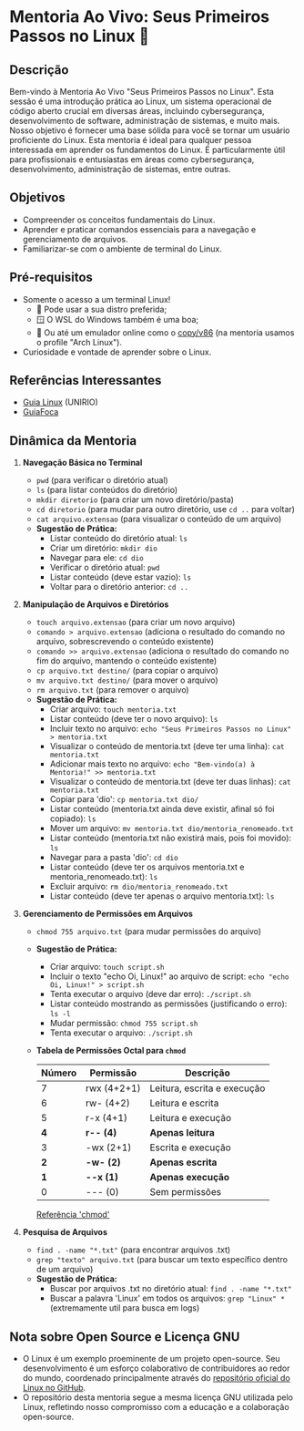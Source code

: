 # Mentoria Ao Vivo: Seus Primeiros Passos no Linux 🐧

## Descrição

Bem-vindo à Mentoria Ao Vivo "Seus Primeiros Passos no Linux". Esta sessão é uma introdução prática ao Linux, um sistema operacional de código aberto crucial em diversas áreas, incluindo cybersegurança, desenvolvimento de software, administração de sistemas, e muito mais. Nosso objetivo é fornecer uma base sólida para você se tornar um usuário proficiente do Linux. Esta mentoria é ideal para qualquer pessoa interessada em aprender os fundamentos do Linux. É particularmente útil para profissionais e entusiastas em áreas como cybersegurança, desenvolvimento, administração de sistemas, entre outras.

## Objetivos
- Compreender os conceitos fundamentais do Linux.
- Aprender e praticar comandos essenciais para a navegação e gerenciamento de arquivos.
- Familiarizar-se com o ambiente de terminal do Linux.

## Pré-requisitos
- Somente o acesso a um terminal Linux!
   - 🐧 Pode usar a sua distro preferida;
   - 🪟 O WSL do Windows também é uma boa;
   - 🤖 Ou até um emulador online como o [copy/v86](https://github.com/copy/v86) (na mentoria usamos o profile "Arch Linux").
- Curiosidade e vontade de aprender sobre o Linux.

## Referências Interessantes
- [Guia Linux](https://guialinux.uniriotec.br) (UNIRIO)
- [GuiaFoca](https://guiafoca.org)
  
## Dinâmica da Mentoria

1. **Navegação Básica no Terminal**
   - `pwd` (para verificar o diretório atual)
   - `ls` (para listar conteúdos do diretório)
   - `mkdir diretorio` (para criar um novo diretório/pasta)
   - `cd diretorio` (para mudar para outro diretório, use `cd ..` para voltar)
   - `cat arquivo.extensao` (para visualizar o conteúdo de um arquivo)
   - **Sugestão de Prática:** 
     - Listar conteúdo do diretório atual: `ls`
     - Criar um diretório: `mkdir dio`
     - Navegar para ele: `cd dio`
     - Verificar o diretório atual: `pwd`
     - Listar conteúdo (deve estar vazio): `ls`
     - Voltar para o diretório anterior: `cd ..`

2. **Manipulação de Arquivos e Diretórios**
   - `touch arquivo.extensao` (para criar um novo arquivo)
   - `comando > arquivo.extensao` (adiciona o resultado do comando no arquivo, sobrescrevendo o conteúdo existente)
   - `comando >> arquivo.extensao` (adiciona o resultado do comando no fim do arquivo, mantendo o conteúdo existente)
   - `cp arquivo.txt destino/` (para copiar o arquivo)
   - `mv arquivo.txt destino/` (para mover o arquivo)
   - `rm arquivo.txt` (para remover o arquivo)
   - **Sugestão de Prática:**
     - Criar arquivo: `touch mentoria.txt`
     - Listar conteúdo (deve ter o novo arquivo): `ls`
     - Incluir texto no arquivo: `echo "Seus Primeiros Passos no Linux" > mentoria.txt`
     - Visualizar o conteúdo de mentoria.txt (deve ter uma linha): `cat mentoria.txt`
     - Adicionar mais texto no arquivo: `echo "Bem-vindo(a) à Mentoria!" >> mentoria.txt`
     - Visualizar o conteúdo de mentoria.txt (deve ter duas linhas): `cat mentoria.txt`
     - Copiar para 'dio': `cp mentoria.txt dio/`
     - Listar conteúdo (mentoria.txt ainda deve existir, afinal só foi copiado): `ls`
     - Mover um arquivo: `mv mentoria.txt dio/mentoria_renomeado.txt`
     - Listar conteúdo (mentoria.txt não existirá mais, pois foi movido): `ls`
     - Navegar para a pasta 'dio': `cd dio`
     - Listar conteúdo (deve ter os arquivos mentoria.txt e mentoria_renomeado.txt): `ls`
     - Excluir arquivo: `rm dio/mentoria_renomeado.txt`
     - Listar conteúdo (deve ter apenas o arquivo mentoria.txt): `ls`

3. **Gerenciamento de Permissões em Arquivos**
   - `chmod 755 arquivo.txt` (para mudar permissões do arquivo)
   - **Sugestão de Prática:**
     - Criar arquivo: `touch script.sh`
     - Incluir o texto "echo Oi, Linux!" ao arquivo de script: `echo "echo Oi, Linux!" > script.sh`
     - Tenta executar o arquivo (deve dar erro): `./script.sh`
     - Listar conteúdo mostrando as permissões (justificando o erro): `ls -l`
     - Mudar permissão: `chmod 755 script.sh`
     - Tenta executar o arquivo: `./script.sh`

   - **Tabela de Permissões Octal para `chmod`**

     | Número | Permissão    | Descrição                               |
     | ------ | ------------ | --------------------------------------- |
     | 7      | rwx (4+2+1)  | Leitura, escrita e execução             |
     | 6      | rw- (4+2)    | Leitura e escrita                       |
     | 5      | r-x (4+1)    | Leitura e execução                      |
     | **4**      | **r-- (4)**      | **Apenas leitura**                          |
     | 3      | -wx (2+1)    | Escrita e execução                      |
     | **2**      | **-w- (2)**      | **Apenas escrita**                          |
     | **1**      | **--x (1)**      | **Apenas execução**                         |
     | 0      | --- (0)      | Sem permissões                          |

      [Referência 'chmod'](https://guialinux.uniriotec.br/chmod/)

4. **Pesquisa de Arquivos**
   - `find . -name "*.txt"` (para encontrar arquivos .txt)
   - `grep "texto" arquivo.txt` (para buscar um texto específico dentro de um arquivo)
   - **Sugestão de Prática:**
     - Buscar por arquivos .txt no diretório atual: `find . -name "*.txt"`
     - Buscar a palavra 'Linux' em todos os arquivos: `grep "Linux" *` (extremamente util para busca em logs)

## Nota sobre Open Source e Licença GNU
- O Linux é um exemplo proeminente de um projeto open-source. Seu desenvolvimento é um esforço colaborativo de contribuidores ao redor do mundo, coordenado principalmente através do [repositório oficial do Linux no GitHub](https://github.com/torvalds/linux).
- O repositório desta mentoria segue a mesma licença GNU utilizada pelo Linux, refletindo nosso compromisso com a educação e a colaboração open-source.
